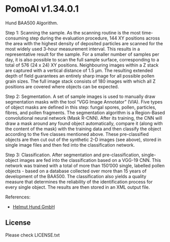 # PomoAI v1.34.0.1

Hund BAA500 Algorithm.

Step 1: Scanning the sample. As the scanning routine is the most time-consuming step during the evaluation procedure, 144 XY positions across the area with the highest density of deposited particles are scanned for the most widely used 3-hour measurement interval. This results in a representative result for the sample. For a smaller number of samples per day, it is also possible to scan the full sample surface, corresponding to a total of 576 (24 x 24) XY positions. Neighbouring images within a Z stack are captured with a vertical distance of 1.5 µm. The resulting extended depth of field guarantees an entirely sharp image for all possible pollen grain sizes. The full image stack consists of 180 images with which all Z positions are covered where objects can be expected.

Step 2: Segmentation. A set of sample images is used to manually draw segmentation masks with the tool “VGG Image Annotator” (VIA). Five types of object masks are defined in this step: fungal spores, pollen, particles, fibres, and pollen fragments. The segmentation algorithm is a Region-Based convolutional neural network (Mask R-CNN). After its training, the CNN will draw a mask around any found object automatically, compare it (along with the content of the mask) with the training data and then classify the object according to the five classes mentioned above. These pre-classified objects are then cut out of the synthetic 2-D images (see above), stored in single image files and then fed into the classification network.

Step 3: Classification. After segmentation and pre-classification, single-object images are fed into the classification based on a VGG-19 CNN. This network was trained with a total of more than 150’000 single, labelled pollen objects - based on a database collected over more than 15 years of development of the BAA500.
The classification also yields a quality measure that determines the reliability of the identification process for every single object. The results are then stored in an XML output file. 



References:
- [Helmut Hund GmbH](https://www.hund.de)


## License
Please check LICENSE.txt
